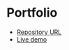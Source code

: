 # Portfolio
* [Repository URL](https://github.com/happyccoding/bov_web_portfolio/)
* [Live demo](https://happyccoding.github.io/bov_web_portfolio/)
